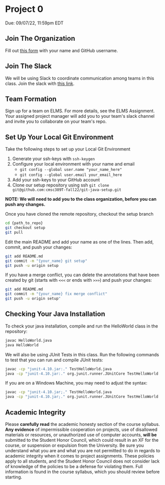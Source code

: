 # Project 0

Due: 09/07/22, 11:59pm EDT

## Join The Organization

Fill out [this form](https://forms.gle/V5htMMDLxetCSWbd8) with your name and GitHub username.

## Join The Slack

We will be using Slack to coordinate communication among teams in this class.
Join the slack with [this link](https://join.slack.com/t/cmsc389tfall2022/shared_invite/zt-1f58hxsxx-fUgUaRnxZcZIZNGSRC_SQA).

## Team Formation

Sign up for a team on ELMS. For more details, see the ELMS Assignment.
Your assigned project manager will add you to your team's slack channel and invite you to collaborate on your team's repo.

## Set Up Your Local Git Environment

Take the following steps to set up your Local Git Environment

1. Generate your ssh-keys with `ssh-keygen`
1. Configure your local environment with your name and email
   - `git config --global user.name "your_name_here"`
   - `git config --global user.email your_email_here`
1. Add your ssh-keys to your GitHub account
1. Clone our setup repository using ssh `git clone git@github.com:cmsc389T-fall22/git-java-setup.git`

**NOTE: We will need to add you to the class organization, before you can push any changes.**

Once you have cloned the remote repository, checkout the setup branch

```bash
cd {path_to_repo}
git checkout setup
git pull
```

Edit the main README and add your name as one of the lines. Then add, commit, and push your changes:

```bash
git add README.md
git commit -m "{your_name} git setup"
git push -u origin setup
```

If you have a merge conflict, you can delete the annotations that have been created by git (starts with `<<<`
or ends with `>>>`) and push your changes:

```bash
git add README.md
git commit -m "{your_name} fix merge conflict"
git push -u origin setup"
```

## Checking Your Java Installation

To check your java installation, compile and run the HelloWorld class in the repository:

```bash
javac HelloWorld.java
java HelloWorld
```

We will also be using JUnit Tests in this class. Run the following commands to test that you can run and compile JUnit tests:

```bash
javac -cp "junit-4.10.jar:." TestHelloWorld.java 
java -cp "junit-4.10.jar:." org.junit.runner.JUnitCore TestHelloWorld
```

If you are on a Windows Machine, you may need to adjust the syntax:

```bash
javac -cp "junit-4.10.jar;." TestHelloWorld.java 
java -cp "junit-4.10.jar;." org.junit.runner.JUnitCore TestHelloWorld
```

## Academic Integrity

Please **carefully read** the academic honesty section of the course syllabus. **Any evidence** of impermissible cooperation on projects, use of disallowed materials or resources, or unauthorized use of computer accounts, **will be** submitted to the Student Honor Council, which could result in an XF for the course, or suspension or expulsion from the University. Be sure you understand what you are and what you are not permitted to do in regards to academic integrity when it comes to project assignments. These policies apply to all students, and the Student Honor Council does not consider lack of knowledge of the policies to be a defense for violating them. Full information is found in the course syllabus, which you should review before starting.

